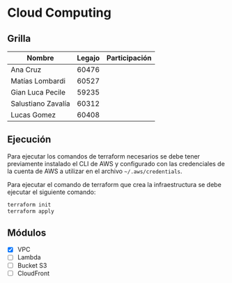 # Cloud Computing

## Grilla

| Nombre | Legajo | Participación |
| ------ | ------ | ------------- |
| Ana Cruz | 60476 |  |
| Matías Lombardi | 60527 |  |
| Gian Luca Pecile | 59235 |  |
| Salustiano Zavalía | 60312 |  |
| Lucas Gomez | 60408 |  |

## Ejecución

Para ejecutar los comandos de terraform necesarios se debe tener previamente instalado el CLI de AWS y configurado con las credenciales de la cuenta de AWS a utilizar en el archivo `~/.aws/credentials`.

Para ejecutar el comando de terraform que crea la infraestructura se debe ejecutar el siguiente comando:

```bash
terraform init
terraform apply
```

## Módulos

- [x] VPC
- [ ] Lambda
- [ ] Bucket S3
- [ ] CloudFront
